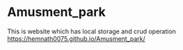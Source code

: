 # Amusment_park
This is website which has local storage and crud operation
https://hemnath0075.github.io/Amusment_park/
